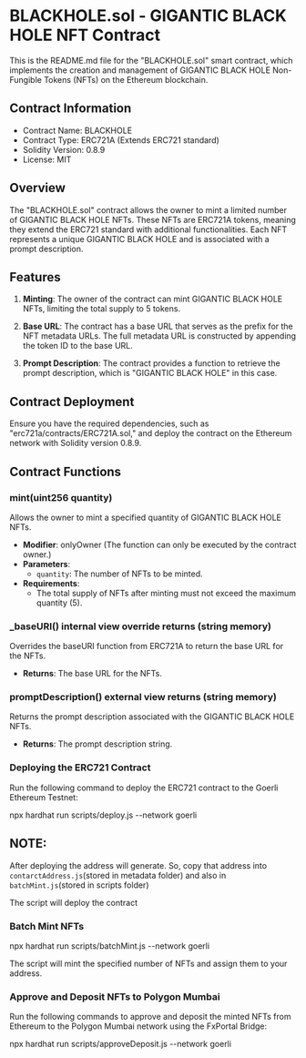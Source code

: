 # BLACKHOLE.sol - GIGANTIC BLACK HOLE NFT Contract

This is the README.md file for the "BLACKHOLE.sol" smart contract, which implements the creation and management of GIGANTIC BLACK HOLE Non-Fungible Tokens (NFTs) on the Ethereum blockchain.

## Contract Information

- Contract Name: BLACKHOLE
- Contract Type: ERC721A (Extends ERC721 standard)
- Solidity Version: 0.8.9
- License: MIT

## Overview

The "BLACKHOLE.sol" contract allows the owner to mint a limited number of GIGANTIC BLACK HOLE NFTs. These NFTs are ERC721A tokens, meaning they extend the ERC721 standard with additional functionalities. Each NFT represents a unique GIGANTIC BLACK HOLE and is associated with a prompt description.

## Features

1. **Minting**: The owner of the contract can mint GIGANTIC BLACK HOLE NFTs, limiting the total supply to 5 tokens.

2. **Base URL**: The contract has a base URL that serves as the prefix for the NFT metadata URLs. The full metadata URL is constructed by appending the token ID to the base URL.

3. **Prompt Description**: The contract provides a function to retrieve the prompt description, which is "GIGANTIC BLACK HOLE" in this case.

## Contract Deployment

Ensure you have the required dependencies, such as "erc721a/contracts/ERC721A.sol," and deploy the contract on the Ethereum network with Solidity version 0.8.9.

## Contract Functions

### mint(uint256 quantity)

Allows the owner to mint a specified quantity of GIGANTIC BLACK HOLE NFTs.

- **Modifier**: onlyOwner (The function can only be executed by the contract owner.)
- **Parameters**:
  - `quantity`: The number of NFTs to be minted.
- **Requirements**:
  - The total supply of NFTs after minting must not exceed the maximum quantity (5).

### _baseURI() internal view override returns (string memory)

Overrides the baseURI function from ERC721A to return the base URL for the NFTs.

- **Returns**: The base URL for the NFTs.

### promptDescription() external view returns (string memory)

Returns the prompt description associated with the GIGANTIC BLACK HOLE NFTs.

- **Returns**: The prompt description string.


### Deploying the ERC721 Contract

 Run the following command to deploy the ERC721 contract to the Goerli Ethereum Testnet:

npx hardhat run scripts/deploy.js --network goerli 

## NOTE:
After deploying the address will generate. So, copy that address into `contarctAddress.js`(stored in metadata folder) and also in `batchMint.js`(stored in scripts folder)

 
The script will deploy the contract 
### Batch Mint NFTs

npx hardhat run scripts/batchMint.js --network goerli

The script will mint the specified number of NFTs and assign them to your address.

### Approve and Deposit NFTs to Polygon Mumbai

Run the following commands to approve and deposit the minted NFTs from Ethereum to the Polygon Mumbai network using the FxPortal Bridge:

npx hardhat run scripts/approveDeposit.js --network goerli
